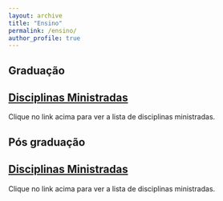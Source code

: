 ```yaml
---
layout: archive
title: "Ensino"
permalink: /ensino/
author_profile: true
---
```


## Graduação
## [Disciplinas Ministradas](/ensino/disciplinasg/)
Clique no link acima para ver a lista de disciplinas ministradas.
## Pós graduação
## [Disciplinas Ministradas](/ensino/disciplinasg/)
Clique no link acima para ver a lista de disciplinas ministradas.

